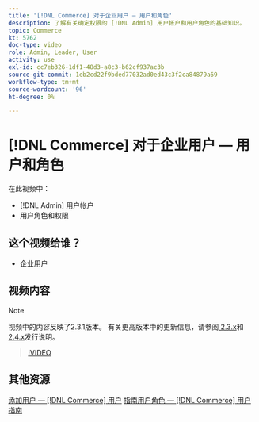 ```yaml
---
title: '[!DNL Commerce] 对于企业用户 — 用户和角色'
description: 了解有关确定权限的 [!DNL Admin] 用户帐户和用户角色的基础知识。
topic: Commerce
kt: 5762
doc-type: video
role: Admin, Leader, User
activity: use
exl-id: cc7eb326-1df1-48d3-a8c3-b62cf937ac3b
source-git-commit: 1eb2cd22f9bded77032ad0ed43c3f2ca84879a69
workflow-type: tm+mt
source-wordcount: '96'
ht-degree: 0%

---
```


# [!DNL Commerce] 对于企业用户 — 用户和角色

在此视频中：

- [!DNL Admin] 用户帐户
- 用户角色和权限

## 这个视频给谁？

- 企业用户

## 视频内容

>[!NOTE]
>
>视频中的内容反映了2.3.1版本。 有关更高版本中的更新信息，请参阅[ 2.3.x](https://devdocs.magento.com/guides/v2.3/release-notes/bk-release-notes.html)和[ 2.4.x](https://devdocs.magento.com/guides/v2.4/release-notes/bk-release-notes.html)发行说明。

>[!VIDEO](https://video.tv.adobe.com/v/35947?quality=12&learn=on)

## 其他资源

[添加用户 —  [!DNL Commerce] 用户](https://docs.magento.com/user-guide/system/permissions-users-all.html)
[指南用户角色 —  [!DNL Commerce] 用户指南](https://docs.magento.com/user-guide/system/permissions-user-roles.html)
